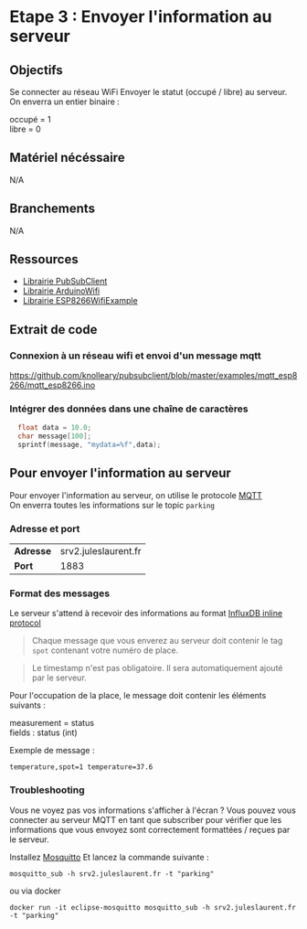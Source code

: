 # Etape 3 : Envoyer l'information au serveur

## Objectifs
Se connecter au réseau WiFi
Envoyer le statut (occupé / libre) au serveur. 
On enverra un entier binaire : 

occupé = 1   
libre = 0

## Matériel nécéssaire 
N/A

## Branchements
N/A

## Ressources 
- [Librairie PubSubClient](https://www.arduino.cc/reference/en/libraries/pubsubclient/)
- [Librairie ArduinoWifi](https://www.arduino.cc/reference/en/libraries/wifi/)
- [Librairie ESP8266WifiExample](https://github.com/esp8266/Arduino/blob/master/libraries/ESP8266WiFi/examples/WiFiClient/WiFiClient.ino)

## Extrait de code 
### Connexion à un réseau wifi et envoi d'un message mqtt

https://github.com/knolleary/pubsubclient/blob/master/examples/mqtt_esp8266/mqtt_esp8266.ino

### Intégrer des données dans une chaîne de caractères 
```c
  float data = 10.0;
  char message[100];
  sprintf(message, "mydata=%f",data);
```

## Pour envoyer l'information au serveur
Pour envoyer l'information au serveur, on utilise le protocole [MQTT](https://en.wikipedia.org/wiki/MQTT)   
On enverra toutes les informations sur le topic `parking`

### Adresse et port
|   |   |
|---|---|
| **Adresse** | srv2.juleslaurent.fr | 
| **Port**    | 1883                 |


### Format des messages 
Le serveur s'attend à recevoir des informations au format [InfluxDB inline protocol](https://docs.influxdata.com/influxdb/v1.8/write_protocols/line_protocol_tutorial/)

> Chaque message que vous enverez au serveur doit contenir le tag `spot` contenant votre numéro de place. 

> Le timestamp n'est pas obligatoire. Il sera automatiquement ajouté par le serveur. 

Pour l'occupation de la place, le message doit contenir les éléments suivants :

measurement = status   
fields : status (int)  

Exemple de message : 
```
temperature,spot=1 temperature=37.6
```

### Troubleshooting
Vous ne voyez pas vos informations s'afficher à l'écran ? 
Vous pouvez vous connecter au serveur MQTT en tant que subscriber pour vérifier que les informations que vous envoyez sont correctement formattées / reçues par le serveur. 

Installez [Mosquitto](https://mosquitto.org/download/)
Et lancez la commande suivante : 
```
mosquitto_sub -h srv2.juleslaurent.fr -t "parking"
```

ou via docker 

```
docker run -it eclipse-mosquitto mosquitto_sub -h srv2.juleslaurent.fr -t "parking"
```